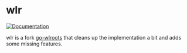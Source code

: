 wlr
===

[![Documentation](https://pkg.go.dev/deedles.dev/wlr/wlroots?status.svg)](https://pkg.go.dev/deedles.dev/wlr/wlroots)

wlr is a fork [go-wlroots](https://github.com/swaywm/go-wlroots) that cleans up the implementation a bit and adds some missing features.
